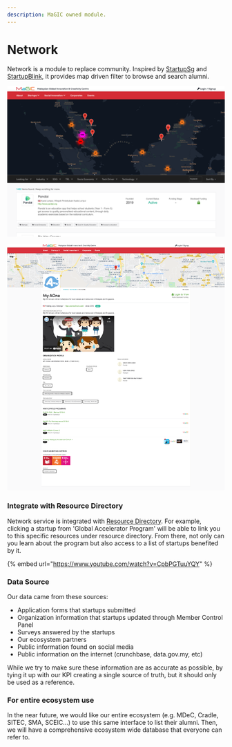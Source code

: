 ```yaml
---
description: MaGIC owned module.
---
```


# Network

Network is a module to replace community. Inspired by [StartupSg](https://www.startupsg.gov.sg/) and [StartupBlink](https://startupblink.com/), it provides map  driven filter to browse and search alumni.

![Map view filter](../.gitbook/assets/screenshot-2021-03-17-at-1.39.28-pm.png)

![Alumni detail page showing their attributes, team members and program joined.](../.gitbook/assets/my-aone%20%281%29.png)

### Integrate with Resource Directory

Network service is integrated with [Resource Directory](resource-directory.md). For example, clicking a startup from 'Global Accelerator Program' will be able to link you to this specific resources under resource directory. From there, not only can you learn about the program but also access to a list of startups benefited by it.

{% embed url="https://www.youtube.com/watch?v=CpbPGTuuYQY" %}

### Data Source

Our data came from these sources:

* Application forms that startups submitted
* Organization information that startups updated through Member Control Panel
* Surveys answered by the startups
* Our ecosystem partners
* Public information found on social media
* Public information on the internet \(crunchbase, data.gov.my, etc\)

While we try to make sure these information are as accurate as possible, by tying it up with our KPI creating a single source of truth, but it should only be used as a reference.

### For entire ecosystem use

In the near future, we would like our entire ecosystem \(e.g. MDeC, Cradle, SITEC, SMA, SCEIC...\) to use this same interface to list their alumni. Then, we will have a comprehensive ecosystem wide database that everyone can refer to.  

